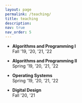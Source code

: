 ```yaml
---
layout: page
permalink: /teaching/
title: teaching
description: 
nav: true
nav_order: 5
---
```


- **Algorithms and Programming I**<br>
Fall '19, '20, '21, '22


- **Algorithms and Programming II**<br>
Spring '19, '20, '21, '22


- **Operating Systems**<br>
Spring '19, '20, '21, '22


- **Digital Design**<br>
Fall '20, '21